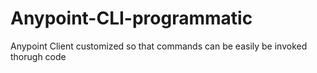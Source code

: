 # Anypoint-CLI-programmatic
Anypoint Client customized so that commands can be easily be invoked thorugh code
